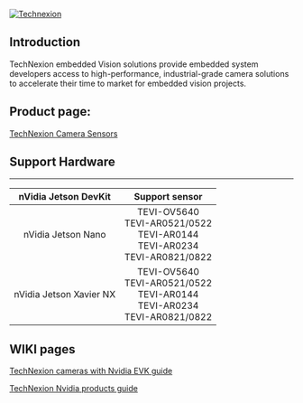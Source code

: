 [![Technexion](https://raw.githubusercontent.com/TechNexion-Vision/TEV-Jetson_Camera_driver/tn_l4t-r32.7.1_kernel-4.9/doc/img/Homepage_Embedded%20Vision_01.png)](https://www.technexion.com/products/embedded-vision/)

## Introduction

TechNexion embedded Vision solutions provide embedded system developers access to high-performance, industrial-grade camera solutions to accelerate their time to market for embedded vision projects.

<style>

|              | NVIDIA Jetson Xavier NX      | NVIDIA Jetson Nano |
| :----------: | ---------------------------- | ------------------ |
| Support List | TEVI-OV5640<br />TEVI-AR0521 |                    |

</style>


Product page:
 --------
[TechNexion Camera Sensors](https://www.technexion.com/products/embedded-vision/camera-sensors)

## Support Hardware
--------
|nVidia Jetson DevKit| Support sensor |
|:-:|:-:|
|nVidia Jetson Nano| TEVI-OV5640 <br> TEVI-AR0521/0522 <br> TEVI-AR0144 <br> TEVI-AR0234 <br> TEVI-AR0821/0822|
|nVidia Jetson Xavier NX| TEVI-OV5640 <br> TEVI-AR0521/0522 <br> TEVI-AR0144 <br> TEVI-AR0234 <br> TEVI-AR0821/0822|

## WIKI pages
[TechNexion cameras with Nvidia EVK guide](https://developer.technexion.com/docs/tevi-arxxxx-cameras-on-nvidia-jetson-nano)

[TechNexion Nvidia products guide](https://developer.technexion.com/docs/1)
